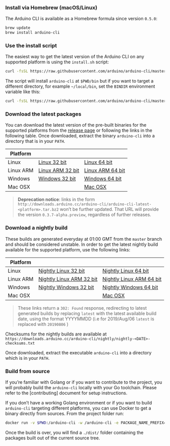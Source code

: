 ### Install via Homebrew (macOS/Linux)

The Arduino CLI is available as a Homebrew formula since version
`0.5.0`:

```sh
brew update
brew install arduino-cli
```

### Use the install script

The easiest way to get the latest version of the Arduino CLI on any
supported platform is using the `install.sh` script:

```sh
curl -fsSL https://raw.githubusercontent.com/arduino/arduino-cli/master/install.sh | sh
```

The script will install `arduino-cli` at `$PWD/bin` but if you want to target a
different directory, for example `~/local/bin`, set the `BINDIR` environment
variable like this:

```sh
curl -fsSL https://raw.githubusercontent.com/arduino/arduino-cli/master/install.sh | BINDIR=~/local/bin sh
```

### Download the latest packages

You can download the latest version of the pre-built binaries for the supported
platforms from the [release page](https://github.com/arduino/arduino-cli/releases)
or following the links in the following table. Once downloaded, extract the
binary `arduino-cli` into a directory that is in your `PATH`.

Platform  |                    |                    |
--------- | ------------------ | ------------------ |
Linux     | [Linux 32 bit]     | [Linux 64 bit]     |
Linux ARM | [Linux ARM 32 bit] | [Linux ARM 64 bit] |
Windows   | [Windows 32 bit]   | [Windows 64 bit]   |
Mac OSX   |                    | [Mac OSX]          |

[Linux 64 bit]: https://downloads.arduino.cc/arduino-cli/arduino-cli_latest_Linux_64bit.tar.gz
[Linux 32 bit]: https://downloads.arduino.cc/arduino-cli/arduino-cli_latest_Linux_32bit.tar.gz
[Linux ARM 64 bit]: https://downloads.arduino.cc/arduino-cli/arduino-cli_latest_Linux_ARM64.tar.gz
[Linux ARM 32 bit]: https://downloads.arduino.cc/arduino-cli/arduino-cli_latest_Linux_ARMv7.tar.gz
[Windows 64 bit]: https://downloads.arduino.cc/arduino-cli/arduino-cli_latest_Windows_64bit.zip
[Windows 32 bit]: https://downloads.arduino.cc/arduino-cli/arduino-cli_latest_Windows_32bit.zip
[Mac OSX]: https://downloads.arduino.cc/arduino-cli/arduino-cli_latest_macOS_64bit.tar.gz

> **Deprecation notice**: links in the form
  `http://downloads.arduino.cc/arduino-cli/arduino-cli-latest-<platform>.tar.bz2`
  won’t be further updated. That URL will provide the version
  `0.3.7-alpha.preview`, regardless of further releases.

### Download a nightly build

These builds are generated everyday at 01:00 GMT from the `master` branch and
should be considered unstable. In order to get the latest nightly build
available for the supported platform, use the following links:

Platform  |                            |                            |
--------- | -------------------------- | -------------------------- |
Linux     | [Nightly Linux 32 bit]     | [Nightly Linux 64 bit]     |
Linux ARM | [Nightly Linux ARM 32 bit] | [Nightly Linux ARM 64 bit] |
Windows   | [Nightly Windows 32 bit]   | [Nightly Windows 64 bit]   |
Mac OSX   |                            | [Mac OSX]                  |

[Nightly Linux 64 bit]: https://downloads.arduino.cc/arduino-cli/nightly/arduino-cli_nightly-latest_Linux_64bit.tar.gz
[Nightly Linux 32 bit]: https://downloads.arduino.cc/arduino-cli/nightly/arduino-cli_nightly-latest_Linux_32bit.tar.gz
[Nightly Linux ARM 64 bit]: https://downloads.arduino.cc/arduino-cli/nightly/arduino-cli_nightly-latest_Linux_ARM64.tar.gz
[Nightly Linux ARM 32 bit]: https://downloads.arduino.cc/arduino-cli/nightly/arduino-cli_nightly-latest_Linux_ARMv7.tar.gz
[Nightly Windows 64 bit]: https://downloads.arduino.cc/arduino-cli/nightly/arduino-cli_nightly-latest_Windows_64bit.zip
[Nightly Windows 32 bit]: https://downloads.arduino.cc/arduino-cli/nightly/arduino-cli_nightly-latest_Windows_32bit.zip
[Nightly Mac OSX]: https://downloads.arduino.cc/arduino-cli/nightly/arduino-cli_nightly-latest_macOS_64bit.tar.gz

> These links return a `302: Found` response, redirecting to latest
  generated builds by replacing `latest` with the latest available build
  date, using the format YYYYMMDD (i.e for 2019/Aug/06 `latest` is
  replaced with `20190806` )

Checksums for the nightly builds are available at
`https://downloads.arduino.cc/arduino-cli/nightly/nightly-<DATE>-checksums.txt`

Once downloaded, extract the executable `arduino-cli` into a directory
which is in your ``PATH``.

### Build from source

If you’re familiar with Golang or if you want to contribute to the
project, you will probably build the `arduino-cli` locally with your
Go toolchain. Please refer to the [contributing] document for setup instructions.

If you don’t have a working Golang environment or if you want to build
`arduino-cli` targeting different platforms, you can use Docker to get
a binary directly from sources. From the project folder run:

```sh
docker run -v $PWD:/arduino-cli -w /arduino-cli -e PACKAGE_NAME_PREFIX='snapshot' arduino/arduino-cli:builder-1 goreleaser --rm-dist --snapshot --skip-publish
```

Once the build is over, you will find a `./dist/` folder containing the packages
built out of the current source tree.
